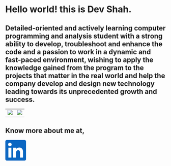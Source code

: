# Hello world! this is Dev Shah. 

## Detailed-oriented and actively learning computer programming and analysis student with a strong ability to develop, troubleshoot and enhance the code and a passion to work in a dynamic and fast-paced environment, wishing to apply the knowledge gained from the program to the projects that matter in the real world and help the company develop and design new technology leading towards its unprecedented growth and success.

<table border='0'>

<tr>

  <td> <img src="https://github-readme-stats.vercel.app/api?username=busycaesar" /> </td>
  <td> <img src="https://github-readme-stats.vercel.app/api/top-langs/?username=busycaesar" /> </td>
  
</tr>

</table>

## Know more about me at,

<a href="https://www.linkedin.com/in/busycaesar/"> <img src="Images\linkedin.png" width="65" height="65" alt="LinkedIn"> </a>

<!---
busycaesar/busycaesar is a ✨ special ✨ repository because its `README.md` (this file) appears on your GitHub profile.
You can click the Preview link to take a look at your changes.
--->
